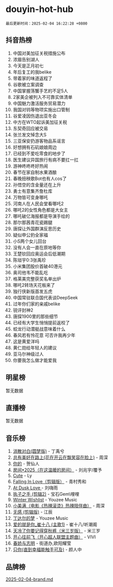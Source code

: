 # douyin-hot-hub

`最后更新时间：2025-02-04 16:22:28 +0800`

## 抖音热榜

1. 中国对美加征关税措施公布
1. 浓眉告别湖人
1. 今天是正月初七
1. 年后复工的我belike
1. 带着家的味道返程了
1. 谷歌被立案调查
1. 中国掌握荡蟹手艺的不足5人
1. 2家美企被列入不可靠实体清单
1. 中国魅力激活服务贸易潜力
1. 我国对钨等物项实施出口管制
1. 谷爱凌因伤退出亚冬会
1. 中方在WTO起诉美加征关税
1. 东契奇回应被交易
1. 张兰发文悼念大S
1. 三亚保安扔游客物品系谣言
1. 好想拥有石矶娘娘周边
1. 已经到不爱吃零食的地步了
1. 医生建议异国旅行有病不要扛一扛
1. 游神咚咚咚好热闹
1. 春节在家自制水果酒酿
1. 春晚扭秧歌Bot也有人cos了
1. 孙悟空的含金量还在上升
1. 勇士有意集齐詹杜库
1. 万物皆可变身哪吒
1. 河南人在人民会堂看哪吒2
1. 哪吒2的女性角色都是大女主
1. 哪吒破亿海报都是导演手绘的
1. 那尔那茜青花瓷踢腿
1. 唐探让外国群演反思历史
1. 疑似申公豹全家福
1. 小S两个女儿回台
1. 没有人会一直在原地等你
1. 王楚钦回应奥运会后低潮期
1. 陈垣宇0:3张禹珍
1. 小米集团股价首破40港元
1. 奥司他韦不能乱吃
1. 格莱美完整获奖名单出炉
1. 哪吒2转场天花板来了
1. 独行侠新版首发五虎
1. 中国常驻联合国代表谈DeepSeek
1. 过年你们家的亲戚belike
1. 锐评封神2
1. 唐探1900里的那些细节
1. 已经有大学生悄悄提前返校了
1. 蛟龙行动潜艇战意味着什么
1. 春风若有怜花意 可否许我再少年
1. 这是黄爱洋吗
1. 黄仁勋给年轻人的建议
1. 亚马尔神级过人
1. 你要我怎么做才能爱我

## 明星榜

暂无数据

## 直播榜

暂无数据

## 音乐榜

1. [消散对白(圆梦版)](https://sf5-hl-cdn-tos.douyinstatic.com/obj/tos-cn-ve-2774/og4jB5I5IizzoZVAAAzWgBMAsMDWoArfwBOiFs) - 丁禹兮
1. [总有美好在路上(花在开云在飘笑容在脸上)](https://sf5-hl-cdn-tos.douyinstatic.com/obj/tos-cn-ve-2774/oU5u7NwtfBIvaNhoQBszOvAlRiAoiWAVVyBMq4) - 周深
1. [你的](https://sf5-hl-cdn-tos.douyinstatic.com/obj/tos-cn-ve-2774/oYuIeKf42jB7sEV6B2upMdpYAgfrQWj0FeRegh) - 贺仙人
1. [房间•2025（在这温暖的房间）](https://sf5-hl-cdn-tos.douyinstatic.com/obj/tos-cn-ve-2774/oMzJcnT8BgIetASeBfwfEeBQVNfACiCifhfZP7g) - 刘兆宇/覆予
1. [Cute](https://sf5-hl-cdn-tos.douyinstatic.com/obj/tos-cn-ve-2774/o4IbIzHWKAAB4wsS5qMBRiiAlEBGTpQRNfFvuo) - Ly
1. [Falling In Love（剪辑版）](https://sf5-hl-cdn-tos.douyinstatic.com/obj/tos-cn-ve-2774/o8ajpA8zzgBPahbBIO8AcKGBLJezFCRd1wfP9f) - 青村秀和
1. [ At Dusk  Love ](https://sf5-hl-cdn-tos.douyinstatic.com/obj/tos-cn-ve-2774/o8CrpCf5CaYgI4ZrtQgMQAFEfuGqNnRSDQAPBc) - 刘嗨雨
1. [执子之手 (剪辑2)](https://sf5-hl-cdn-tos.douyinstatic.com/obj/tos-cn-ve-2774/oUoZLQjCc31XzqsBnBQUNgeKtYPBcgbFDwtfcu) - 宝石Gem\哩哩
1. [Winter Wishlist](https://sf5-hl-cdn-tos.douyinstatic.com/obj/tos-cn-ve-2774/oIIgUOeamCFCVAzxN6MFRLIBlLGpUqQxeeHrLE) - Youzee Music
1. [小美满（电影《热辣滚烫》热辣陪伴曲）](https://sf5-hl-cdn-tos.douyinstatic.com/obj/tos-cn-ve-2774/o0GAn2lSgfZIDUgtevCGDQYnFg4CwnrBaxbTZL) - 周深
1. [无感 (剪辑版)](https://sf5-hl-cdn-tos.douyinstatic.com/obj/tos-cn-ve-2774/o0eIsUzJBDlQaQFC5OFlgbMEZC1TFYBftOBn6p) - 江辰
1. [丁达尔的梦](https://sf5-hl-cdn-tos.douyinstatic.com/obj/tos-cn-ve-2774/oMU3WirUZBVQkAC9ccG5P2IQirziZM2RTInUY) - Youzee Music
1. [爱的就是你_崔十八 (主歌1)](https://sf5-hl-cdn-tos.douyinstatic.com/obj/tos-cn-ve-2774/oI5BO5DhFZ6UTcNCnZaOCBLtZ7WIMQGfgnXf5E) - 崔十八/听潮阁
1. [天冷了你要记得穿秋裤（米三岁版）](https://sf5-hl-cdn-tos.douyinstatic.com/obj/tos-cn-ve-2774/oQlIwVIDWiZ6BQilAorS7MA0AgCkQDvcZAdm1) - 米三岁
1. [开心往前飞（开心超人联盟主题曲）](https://sf5-hl-cdn-tos.douyinstatic.com/obj/tos-cn-ve-2774/9d8fb7c82cf1421fb93a9fe925275e0a) - VIVI
1. [春娇与志明](https://sf5-hl-cdn-tos.douyinstatic.com/obj/tos-cn-ve-2774/e530d8fceb7044b39707d7f9ff54add1) - 街道办,欧阳耀莹
1. [只你(直到幸福能触手可及)](https://sf5-hl-cdn-tos.douyinstatic.com/obj/tos-cn-ve-2774/o0lBkRDzFTeaVSUz3ZZSCBVtZ5DIMQGfgmEAuE) - 颜人中

## 品牌榜

[2025-02-04-brand.md](2025-02-04-brand.md)
